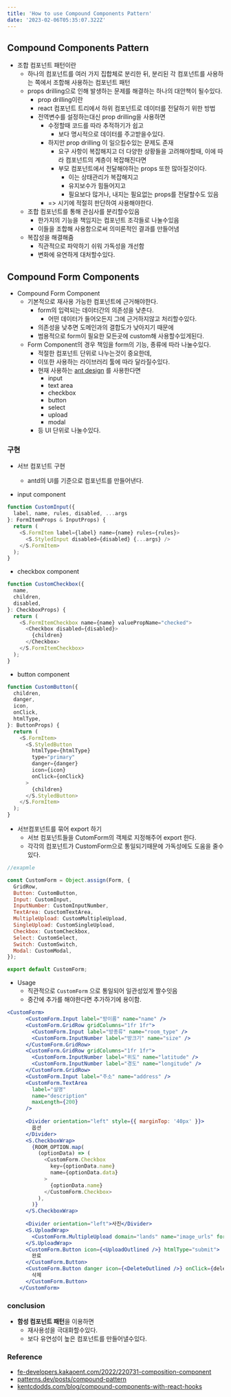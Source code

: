 ```yaml
---
title: 'How to use Compound Components Pattern'
date: '2023-02-06T05:35:07.322Z'
---
```


## Compound Components Pattern

- 조합 컴포넌트 패턴이란
	- 하나의 컴포넌트를 여러 가지 집합체로 분리한 뒤, 분리된 각 컴포넌트를 사용하는 쪽에서 조합해 사용하는 컴포넌트 패턴
	- props drilling으로 인해 발생하는 문제를 해결하는 하나의 대안책이 될수있다.
		-  prop drilling이란
		- react 컴포넌트 트리에서 하위 컴포넌트로 데이터를 전달하기 위한 방법
		- 전역변수를 설정하는대신 prop drilling을 사용하면 
			- 수정할때 코드를 따라 추적하기가 쉽고
				- 보다 명시적으로 데이터를 주고받을수있다.
			- 하지만 prop drilling 이 일으킬수있는 문제도 존재
				- 요구 사항이 복잡해지고 더 다양한 상황들을 고려해야할때, 이에 따라 컴포넌트의 계층이 복잡해진다면
				- 부모 컴포넌트에서 전달해야하는 props 또한 많아질것이다.
					- 이는 상태관리가 복잡해지고
					- 유지보수가 힘들어지고
					- 필요보다 많거나, 내지는 필요없는 props를 전달할수도 있음
			-  => 시기에 적절히 판단하여 사용해야한다.
	- 조합 컴포넌트를 통해 관심사를 분리할수있음
		- 한가지의 기능을 책임지는 컴포넌트 조각들로 나눌수있음
		- 이들을 조합해 사용함으로써 의미론적인 결과를 만들어냄 
	- 복잡성을 해결해줌
		- 직관적으로 파악하기 쉬워 가독성을 개선함
		- 변화에 유연하게 대처할수있다.

## Compound Form Components

- Compound Form Component
	- 기본적으로 재사용 가능한 컴포넌트에 근거해야한다.
		- form의 입력되는 데이터간의 의존성을 낮춘다.
			- 어떤 데이터가 들어오든지 그에 근거하지않고 처리할수있다.
		- 의존성을 낮추면 도메인과의 결합도가 낮아지기 때문에 
		- 범용적으로 form이 필요한 모든곳에 custom해 사용할수있게된다.
	- Form Component의 경우 책임을 form의 기능, 죵류에 따라 나눌수있다.
		- 적절한 컴포넌트 단위로 나누는것이 중요한데,
		- 이또한 사용하는 라이브러리 툴에 따라 달라질수있다.
		- 현재 사용하는 [ant design](https://ant.design/) 를 사용한다면
			- input
			- text area
			- checkbox
			- button
			- select
			- upload
			- modal
		- 등 UI 단위로 나눌수있다.


### 구현

- 서브 컴포넌트 구현
	- antd의 UI를 기준으로 컴포넌트를 만들어낸다.

- input component 
```jsx
function CustomInput({
  label, name, rules, disabled, ...args
}: FormItemProps & InputProps) {
  return (
    <S.FormItem label={label} name={name} rules={rules}>
      <S.StyledInput disabled={disabled} {...args} />
    </S.FormItem>
  );
}
```

- checkbox component
```jsx
function CustomCheckbox({
  name,
  children,
  disabled,
}: CheckboxProps) {
  return (
    <S.FormItemCheckbox name={name} valuePropName="checked">
      <Checkbox disabled={disabled}>
        {children}
      </Checkbox>
    </S.FormItemCheckbox>
  );
}
```

- button component
```jsx
function CustomButton({
  children,
  danger,
  icon,
  onClick,
  htmlType,
}: ButtonProps) {
  return (
    <S.FormItem>
      <S.StyledButton
        htmlType={htmlType}
        type="primary"
        danger={danger}
        icon={icon}
        onClick={onClick}
      >
        {children}
      </S.StyledButton>
    </S.FormItem>
  );
}
```

- 서브컴포넌트를 묶어 export 하기
	- 서브 컴포넌트들을 CutomForm의 객체로 지정해주어 export 한다.
	- 각각의 컴포넌트가 CustomForm으로 통일되기때문에 가독성에도 도움을 줄수있다.
```jsx 
//exapmle

const CustomForm = Object.assign(Form, {
  GridRow,
  Button: CustomButton,
  Input: CustomInput,
  InputNumber: CustomInputNumber,
  TextArea: CusctomTextArea,
  MultipleUpload: CustomMultipleUpload,
  SingleUpload: CustomSingleUpload,
  Checkbox: CustomCheckbox,
  Select: CustomSelect,
  Switch: CustomSwitch,
  Modal: CustomModal,
});

export default CustomForm;
```


- Usage
	- 직관적으로 `CustomForm` 으로 통일되어 일관성있게 짤수잇음
	- 중간에 추가를 해야한다면 추가하기에 용이함.
```jsx
<CustomForm>
      <CustomForm.Input label="방이름" name="name" />
      <CustomForm.GridRow gridColumns="1fr 1fr">
        <CustomForm.Input label="방종류" name="room_type" />
        <CustomForm.InputNumber label="방크기" name="size" />
      </CustomForm.GridRow>
      <CustomForm.GridRow gridColumns="1fr 1fr">
        <CustomForm.InputNumber label="위도" name="latitude" />
        <CustomForm.InputNumber label="경도" name="longitude" />
      </CustomForm.GridRow>
      <CustomForm.Input label="주소" name="address" />
      <CustomForm.TextArea
        label="설명"
        name="description"
        maxLength={200}
      />
      
      <Divider orientation="left" style={{ marginTop: '40px' }}>
        옵션
      </Divider>
      <S.CheckboxWrap>
        {ROOM_OPTION.map(
          (optionData) => (
            <CustomForm.Checkbox
              key={optionData.name}
              name={optionData.data}
            >
              {optionData.name}
            </CustomForm.Checkbox>
          ),
        )}
      </S.CheckboxWrap>
  
      <Divider orientation="left">사진</Divider>
      <S.UploadWrap>
        <CustomForm.MultipleUpload domain="lands" name="image_urls" form={form} />
      </S.UploadWrap>
      <CustomForm.Button icon={<UploadOutlined />} htmlType="submit">
        완료
      </CustomForm.Button>
      <CustomForm.Button danger icon={<DeleteOutlined />} onClick={deleteRoom}>
        삭제
      </CustomForm.Button>
    </CustomForm>
```


### conclusion

- **함성 컴포넌트 패턴**을 이용하면
	- 재사용성을 극대화할수있다.
	- 보다 유연성이 높은 컴포넌트를 만들어낼수있다.


### Reference
- [fe-developers.kakaoent.com/2022/220731-composition-component](https://fe-developers.kakaoent.com/2022/220731-composition-component/#:~:text=%ED%95%A9%EC%84%B1%20%EC%BB%B4%ED%8F%AC%EB%84%8C%ED%8A%B8%20%ED%8C%A8%ED%84%B4%EC%9D%80%20%ED%95%98%EB%82%98,%EC%BB%B4%ED%8F%AC%EB%84%8C%ED%8A%B8%20%ED%8C%A8%ED%84%B4%EC%9D%84%20%EC%9D%98%EB%AF%B8%ED%95%A9%EB%8B%88%EB%8B%A4.)
- [patterns.dev/posts/compound-pattern](https://www.patterns.dev/posts/compound-pattern/)
- [kentcdodds.com/blog/compound-components-with-react-hooks](https://kentcdodds.com/blog/compound-components-with-react-hooks)
